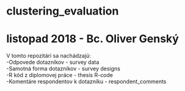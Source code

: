 # clustering_evaluation
# listopad 2018 - Bc. Oliver Genský  <br />
V tomto repozitári sa nachádzajú:
 <br /> -Odpovede dotazníkov - survey data 
 <br /> -Samotná forma dotazníkov - survey designs 
 <br /> -R kód z diplomovej práce - thesis R-code
 <br /> -Komentáre respondentov k dotazníku - respondent_comments
